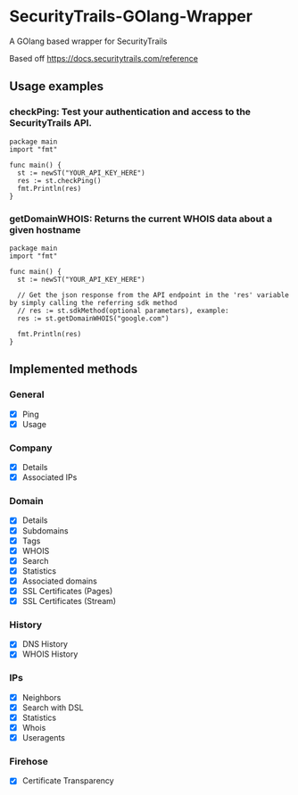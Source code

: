 # SecurityTrails-GOlang-Wrapper
A GOlang based wrapper for SecurityTrails

Based off https://docs.securitytrails.com/reference

<!-- Work in progress: API Wrapper Function Documentation: https://github.com/knezdusan/SecurityTrails-GOlang-Wrapper/wiki -->

## Usage examples

### checkPing: Test your authentication and access to the SecurityTrails API.

```
package main
import "fmt"

func main() {
  st := newST("YOUR_API_KEY_HERE")
  res := st.checkPing()
  fmt.Println(res)
}
```

### getDomainWHOIS: Returns the current WHOIS data about a given hostname

```
package main
import "fmt"

func main() {
  st := newST("YOUR_API_KEY_HERE")

  // Get the json response from the API endpoint in the 'res' variable by simply calling the referring sdk method
  // res := st.sdkMethod(optional parametars), example:
  res := st.getDomainWHOIS("google.com")

  fmt.Println(res)
}
```

## Implemented methods

### General

- [X] Ping
- [X] Usage

### Company

- [X] Details
- [X] Associated IPs

### Domain

- [X] Details
- [X] Subdomains
- [X] Tags
- [X] WHOIS
- [X] Search
- [X] Statistics
- [X] Associated domains
- [X] SSL Certificates (Pages)
- [X] SSL Certificates (Stream)

### History

- [X] DNS History
- [X] WHOIS History

### IPs

- [X] Neighbors
- [X] Search with DSL
- [X] Statistics
- [X] Whois
- [X] Useragents

### Firehose

- [X] Certificate Transparency
